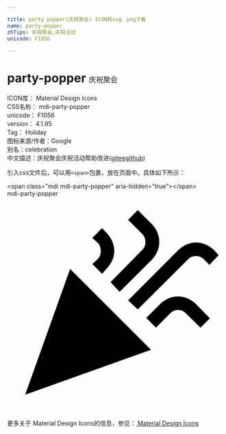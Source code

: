 ```yaml
---

title: party popper(庆祝聚会) ICON转svg、png下载
name: party-popper
zhTips: 庆祝聚会,庆祝活动
unicode: F1056

---
```


# party-popper  <small style="font-size: 60%;font-weight: 100">庆祝聚会</small>


<div class="detail-page">
<p>
<span>
ICON库：
<span class="badge-secondary badge">Material Design Icons</span> 
</span>
<br/>
<span>
CSS名称：
<span class="badge-secondary badge">mdi-party-popper</span> 
</span>
<br/>
<span>
unicode：
<span class="badge-secondary badge">F1056</span> 
</span>
<br/>
<span>
version：
<span class="badge-secondary badge">4.1.95</span> 
</span>
<br/>
<span>Tag：
<span class="badge-light badge">Holiday</span>
</span>
<br/>
<span>图标来源/作者：<span class="badge-light badge">Google</span></span> 
<br/>
<span>别名：<span class="badge-light badge">celebration</span></span><br/><span class="zh-detail">中文描述：<span class="badge-primary badge">庆祝聚会</span><span class="badge-primary badge">庆祝活动</span><span class="help-link"><span>帮助改进</span>(<a href="https://gitee.com/liuwave/icon-helper/edit/master/json/material/party-popper.json" target="_blank" rel="noopener noreferrer">gitee</a><a href="https://github.com/liuwave/icon-helper/edit/master/json/material/party-popper.json" target="_blank" rel="noopener noreferrer">github</a></span>)</span><br/>
</p>
</div>
<div class="alert alert-dark">
  <i class="mdi mdi-party-popper mdi-48px"></i>
  <i class="mdi mdi-party-popper mdi-36px"></i>
  <i class="mdi mdi-party-popper mdi-24px"></i>
  <i class="mdi mdi-party-popper mdi-18px"></i>
</div>
<div>
  <p>引入css文件后，可以用<code>&lt;span&gt;</code>包裹，放在页面中。具体如下所示：    
  </p>
  <div class="alert alert-primary" style="font-size: 14px">
    &lt;span class="mdi mdi-party-popper" aria-hidden="true"&gt;&lt;/span&gt;
    <copy-btn content='<span class="mdi mdi-party-popper" aria-hidden="true"></span>'></copy-btn>
  </div>
  <div class="alert alert-secondary">
    <i class="mdi mdi-party-popper"
    style="font-size: 24px"
    aria-hidden="true"></i> mdi-party-popper
    <copy-btn content="mdi-party-popper" btn-title="复制图标名称"></copy-btn>
  </div>
</div>
<div id="svg" class="svg-wrap">
<svg xmlns="http://www.w3.org/2000/svg" viewBox="0 0 24 24"><path d="M14.53 1.45L13.45 2.53L15.05 4.13C15.27 4.38 15.38 4.67 15.38 5S15.27 5.64 15.05 5.86L11.5 9.47L12.5 10.55L16.13 6.94C16.66 6.35 16.92 5.7 16.92 5C16.92 4.3 16.66 3.64 16.13 3.05L14.53 1.45M10.55 3.47L9.47 4.55L10.08 5.11C10.3 5.33 10.41 5.63 10.41 6S10.3 6.67 10.08 6.89L9.47 7.45L10.55 8.53L11.11 7.92C11.64 7.33 11.91 6.69 11.91 6C11.91 5.28 11.64 4.63 11.11 4.03L10.55 3.47M21 5.06C20.31 5.06 19.67 5.33 19.08 5.86L13.45 11.5L14.53 12.5L20.11 6.94C20.36 6.69 20.66 6.56 21 6.56S21.64 6.69 21.89 6.94L22.5 7.55L23.53 6.47L22.97 5.86C22.38 5.33 21.72 5.06 21 5.06M7 8L2 22L16 17L7 8M19 11.06C18.3 11.06 17.66 11.33 17.06 11.86L15.47 13.45L16.55 14.53L18.14 12.94C18.39 12.69 18.67 12.56 19 12.56C19.33 12.56 19.63 12.69 19.88 12.94L21.5 14.53L22.55 13.5L20.95 11.86C20.36 11.33 19.7 11.06 19 11.06Z" /></svg>
</div>
<detail full-name='mdi-party-popper'></detail>
    
<div><p>更多关于 Material Design Icons的信息，参见：<a target="_blank" href="https://iconhelper.cn/material.html"> Material Design Icons</a>
</p></div>
